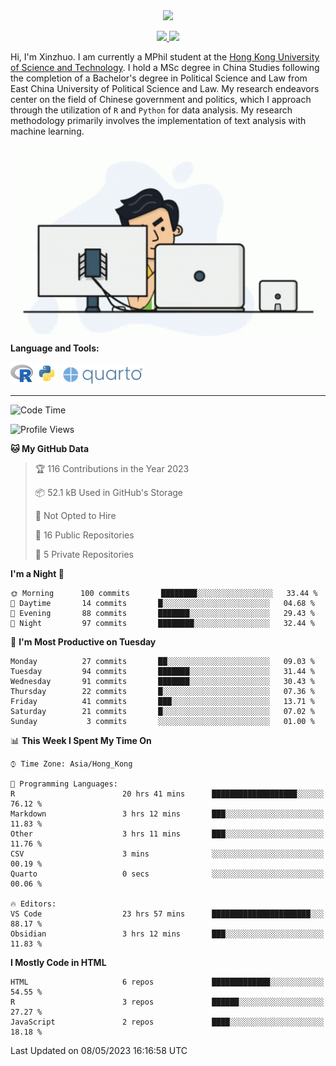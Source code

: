 <div align='center'>
<img src='https://readme-typing-svg.herokuapp.com?font=ubuntu&color=4d3900&center=true&lines=HKUST+Mphil+in+SOSC;Focus+on+China;Code+for+PoliSci'/>
</div>


<p align='center'>
 <a href='https://www.linkedin.com/in/xinzhuo-huang-5161011ba/' target='_blank'>
        <img src='https://img.shields.io/badge/linkedin%20-%230077B5.svg?&style=for-the-badge&logo=linkedin&logoColor=white'/>
    </a>
 <a href='https://twitter.com/HsinchoH' target='_blank'>
        <img src='https://img.shields.io/badge/Twitter-1DA1F2?style=for-the-badge&logo=twitter&logoColor=white'/>
    </a>
    </p>
    
Hi, I'm Xinzhuo. I am currently a MPhil student at the [Hong Kong University of Science and Technology](https://sosc.hkust.edu.hk/node/613). I hold a MSc degree in China Studies following the completion of a Bachelor's degree in Political Science and Law from East China University of Political Science and Law. My research endeavors center on the field of Chinese government and politics, which I approach through the utilization of `R` and `Python` for data analysis. My research methodology primarily involves the implementation of text analysis with machine learning.




<img align='right' src="https://github.com/xinzhuohkust/xinzhuohkust/blob/main/programmer.gif" width="590">




**Language and Tools:**  

<code><img height="36" src="https://raw.githubusercontent.com/github/explore/80688e429a7d4ef2fca1e82350fe8e3517d3494d/topics/r/r.png"></code>
<code><img height="36" src="https://raw.githubusercontent.com/github/explore/80688e429a7d4ef2fca1e82350fe8e3517d3494d/topics/python/python.png"></code>
<code><img height="32" src="https://github.com/quarto-dev/quarto-r/blob/main/man/figures/quarto.png"></code>

---
<!--START_SECTION:waka-->
![Code Time](http://img.shields.io/badge/Code%20Time-454%20hrs%2051%20mins-blue)

![Profile Views](http://img.shields.io/badge/Profile%20Views-4-blue)

**🐱 My GitHub Data** 

> 🏆 116 Contributions in the Year 2023
 > 
> 📦 52.1 kB Used in GitHub's Storage 
 > 
> 🚫 Not Opted to Hire
 > 
> 📜 16 Public Repositories 
 > 
> 🔑 5 Private Repositories  
 > 
**I'm a Night 🦉** 

```text
🌞 Morning      100 commits       ████████░░░░░░░░░░░░░░░░░   33.44 % 
🌆 Daytime       14 commits       █░░░░░░░░░░░░░░░░░░░░░░░░   04.68 % 
🌃 Evening       88 commits       ███████░░░░░░░░░░░░░░░░░░   29.43 % 
🌙 Night         97 commits       ████████░░░░░░░░░░░░░░░░░   32.44 % 

```
📅 **I'm Most Productive on Tuesday** 

```text
Monday          27 commits       ██░░░░░░░░░░░░░░░░░░░░░░░   09.03 % 
Tuesday         94 commits       ███████░░░░░░░░░░░░░░░░░░   31.44 % 
Wednesday       91 commits       ███████░░░░░░░░░░░░░░░░░░   30.43 % 
Thursday        22 commits       █░░░░░░░░░░░░░░░░░░░░░░░░   07.36 % 
Friday          41 commits       ███░░░░░░░░░░░░░░░░░░░░░░   13.71 % 
Saturday        21 commits       █░░░░░░░░░░░░░░░░░░░░░░░░   07.02 % 
Sunday           3 commits       ░░░░░░░░░░░░░░░░░░░░░░░░░   01.00 % 

```


📊 **This Week I Spent My Time On** 

```text
⌚︎ Time Zone: Asia/Hong_Kong

💬 Programming Languages: 
R                        20 hrs 41 mins      ███████████████████░░░░░░   76.12 % 
Markdown                 3 hrs 12 mins       ███░░░░░░░░░░░░░░░░░░░░░░   11.83 % 
Other                    3 hrs 11 mins       ███░░░░░░░░░░░░░░░░░░░░░░   11.76 % 
CSV                      3 mins              ░░░░░░░░░░░░░░░░░░░░░░░░░   00.19 % 
Quarto                   0 secs              ░░░░░░░░░░░░░░░░░░░░░░░░░   00.06 % 

🔥 Editors: 
VS Code                  23 hrs 57 mins      ██████████████████████░░░   88.17 % 
Obsidian                 3 hrs 12 mins       ███░░░░░░░░░░░░░░░░░░░░░░   11.83 % 

```

**I Mostly Code in HTML** 

```text
HTML                     6 repos             █████████████░░░░░░░░░░░░   54.55 % 
R                        3 repos             ██████░░░░░░░░░░░░░░░░░░░   27.27 % 
JavaScript               2 repos             ████░░░░░░░░░░░░░░░░░░░░░   18.18 % 

```



 Last Updated on 08/05/2023 16:16:58 UTC
<!--END_SECTION:waka-->
    
    
    
    
    
    
    
    

